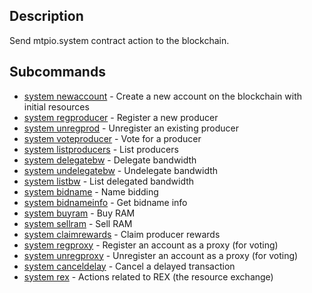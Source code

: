## Description

Send mtpio.system contract action to the blockchain.

## Subcommands

- [system newaccount](system-newaccount.md) - Create a new account on the blockchain with initial resources
- [system regproducer](system-regproducer.md) - Register a new producer
- [system unregprod](system-unregprod.md) - Unregister an existing producer
- [system voteproducer](system-voteproducer.md) - Vote for a producer
- [system listproducers](system-listproducers.md) - List producers
- [system delegatebw](system-delegatebw.md) - Delegate bandwidth
- [system undelegatebw](system-undelegatebw.md) - Undelegate bandwidth
- [system listbw](system-listbw.md) - List delegated bandwidth
- [system bidname](system-bidname.md) - Name bidding
- [system bidnameinfo](system-bidnameinfo.md) - Get bidname info
- [system buyram](system-buyram.md) - Buy RAM
- [system sellram](system-sellram.md) - Sell RAM
- [system claimrewards](system-claimrewards.md) - Claim producer rewards
- [system regproxy](system-regproxy.md) - Register an account as a proxy (for voting)
- [system unregproxy](system-unregproxy.md) - Unregister an account as a proxy (for voting)
- [system canceldelay](system-canceldelay.md) - Cancel a delayed transaction
 - [system rex](system-rex.md) - Actions related to REX (the resource exchange)
